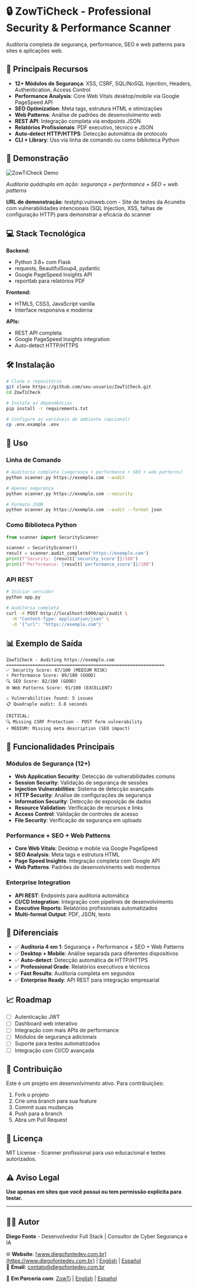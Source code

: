 # 🔒 ZowTiCheck - Professional Security & Performance Scanner

Auditoria completa de segurança, performance, SEO e web patterns para sites e aplicações web.

## 🚀 Principais Recursos

- **12+ Módulos de Segurança**: XSS, CSRF, SQL/NoSQL Injection, Headers, Authentication, Access Control
- **Performance Analysis**: Core Web Vitals desktop/mobile via Google PageSpeed API
- **SEO Optimization**: Meta tags, estrutura HTML e otimizações
- **Web Patterns**: Análise de padrões de desenvolvimento web
- **REST API**: Integração completa via endpoints JSON
- **Relatórios Profissionais**: PDF executivo, técnico e JSON
- **Auto-detect HTTP/HTTPS**: Detecção automática de protocolo
- **CLI + Library**: Uso via linha de comando ou como biblioteca Python

## 📸 Demonstração

![ZowTiCheck Demo](demo/demo.gif)

*Auditoria quádrupla em ação: segurança + performance + SEO + web patterns*

**URL de demonstração**: testphp.vulnweb.com - Site de testes da Acunetix com vulnerabilidades intencionais (SQL Injection, XSS, falhas de configuração HTTP) para demonstrar a eficácia do scanner

## 💻 Stack Tecnológica

**Backend:**
- Python 3.8+ com Flask
- requests, BeautifulSoup4, pydantic
- Google PageSpeed Insights API
- reportlab para relatórios PDF

**Frontend:**
- HTML5, CSS3, JavaScript vanilla
- Interface responsiva e moderna

**APIs:**
- REST API completa
- Google PageSpeed Insights integration
- Auto-detect HTTP/HTTPS

## 🛠️ Instalação

```bash
# Clone o repositório
git clone https://github.com/seu-usuario/ZowTiCheck.git
cd ZowTiCheck

# Instale as dependências
pip install -r requirements.txt

# Configure as variáveis de ambiente (opcional)
cp .env.example .env
```

## 📖 Uso

### Linha de Comando
```bash
# Auditoria completa (segurança + performance + SEO + web patterns)
python scanner.py https://exemplo.com --audit

# Apenas segurança
python scanner.py https://exemplo.com --security

# Formato JSON
python scanner.py https://exemplo.com --audit --format json
```

### Como Biblioteca Python
```python
from scanner import SecurityScanner

scanner = SecurityScanner()
result = scanner.audit_complete('https://exemplo.com')
print(f"Security: {result['security_score']}/100")
print(f"Performance: {result['performance_score']}/100")
```

### API REST
```bash
# Iniciar servidor
python app.py

# Auditoria completa
curl -X POST http://localhost:5000/api/audit \
  -H "Content-Type: application/json" \
  -d '{"url": "https://exemplo.com"}'
```

## 📊 Exemplo de Saída

```
ZowTiCheck - Auditing https://exemplo.com
============================================================
✅ Security Score: 67/100 (MEDIUM RISK)
⚡ Performance Score: 89/100 (GOOD)
🔍 SEO Score: 82/100 (GOOD)
🌐 Web Patterns Score: 91/100 (EXCELLENT)

⚠️ Vulnerabilities found: 5 issues
📋 Quadruple audit: 3.8 seconds

CRITICAL:
🔍 Missing CSRF Protection - POST form vulnerability
⚡ MEDIUM: Missing meta description (SEO impact)
```

## 🔧 Funcionalidades Principais

### Módulos de Segurança (12+)
- **Web Application Security**: Detecção de vulnerabilidades comuns
- **Session Security**: Validação de segurança de sessões  
- **Injection Vulnerabilities**: Sistema de detecção avançado
- **HTTP Security**: Análise de configurações de segurança
- **Information Security**: Detecção de exposição de dados
- **Resource Validation**: Verificação de recursos e links
- **Access Control**: Validação de controles de acesso
- **File Security**: Verificação de segurança em uploads

### Performance + SEO + Web Patterns
- **Core Web Vitals**: Desktop e mobile via Google PageSpeed
- **SEO Analysis**: Meta tags e estrutura HTML
- **Page Speed Insights**: Integração completa com Google API
- **Web Patterns**: Padrões de desenvolvimento web modernos

### Enterprise Integration
- **API REST**: Endpoints para auditoria automática
- **CI/CD Integration**: Integração com pipelines de desenvolvimento
- **Executive Reports**: Relatórios profissionais automatizados
- **Multi-format Output**: PDF, JSON, texto

## 🌟 Diferenciais

- ✅ **Auditoria 4 em 1**: Segurança + Performance + SEO + Web Patterns
- ✅ **Desktop + Mobile**: Análise separada para diferentes dispositivos
- ✅ **Auto-detect**: Detecção automática de HTTP/HTTPS
- ✅ **Professional Grade**: Relatórios executivos e técnicos
- ✅ **Fast Results**: Auditoria completa em segundos
- ✅ **Enterprise Ready**: API REST para integração empresarial

## 📈 Roadmap

- [ ] Autenticação JWT
- [ ] Dashboard web interativo  
- [ ] Integração com mais APIs de performance
- [ ] Módulos de segurança adicionais
- [ ] Suporte para testes automatizados
- [ ] Integração com CI/CD avançada

## 🤝 Contribuição

Este é um projeto em desenvolvimento ativo. Para contribuições:

1. Fork o projeto
2. Crie uma branch para sua feature
3. Commit suas mudanças
4. Push para a branch
5. Abra um Pull Request

## 📜 Licença

MIT License - Scanner profissional para uso educacional e testes autorizados.

## ⚠️ Aviso Legal

**Use apenas em sites que você possui ou tem permissão explícita para testar.**

---

## 👨‍💻 Autor
**Diego Fonte** - Desenvolvedor Full Stack | Consultor de Cyber Segurança e IA

🌐 **Website**: [www.diegofontedev.com.br](https://www.diegofontedev.com.br) | [English](https://www.diegofontedev.com.br/index-en.html) | [Español](https://www.diegofontedev.com.br/index-es.html)  
📧 **Email**: contato@diegofontedev.com.br

🤝 **Em Parceria com**: [ZowTi](https://www.zowti.com) | [English](https://www.zowti.com/en/index.html) | [Español](https://www.zowti.com/es/index.html)
